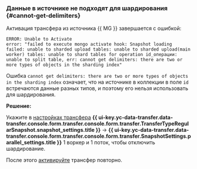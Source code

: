 ### Данные в источнике не подходят для шардирования {#cannot-get-delimiters}

Активация трансфера из источника {{ MG }} завершается с ошибкой:

```text
ERROR: Unable to Activate
error: "failed to execute mongo activate hook: Snapshot loading failed: unable to sharded upload tables: unable to sharded upload(main worker) tables: unable to shard tables for operation id_операции: unable to split table, err: cannot get delimiters: there are two or more types of objects in the sharding index"
```

Ошибка `cannot get delimiters: there are two or more types of objects in the sharding index` означает, что на источнике в коллекции в поле `id` встречаются данные разных типов, и поэтому его нельзя использовать для шардирования.

**Решение:**

Укажите в [настройках трансфера](../../../../data-transfer/operations/transfer.md#update-copy-repl) **{{ ui-key.yc-data-transfer.data-transfer.console.form.transfer.console.form.transfer.TransferTypeRegularSnapshot.snapshot_settings.title }}** → **{{ ui-key.yc-data-transfer.data-transfer.console.form.transfer.console.form.transfer.SnapshotSettings.parallel_settings.title }}** 1 воркер и 1 поток, чтобы отключить шардирование.

После этого [активируйте](../../../../data-transfer/operations/transfer.md#activate) трансфер повторно.
